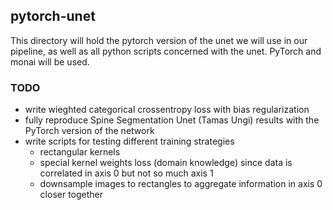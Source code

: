 ## pytorch-unet

This directory will hold the pytorch version of the unet we will use in our pipeline, as well as all python scripts concerned with the unet. PyTorch and monai will be used.

### TODO

- write wieghted categorical crossentropy loss with bias regularization
- fully reproduce Spine Segmentation Unet (Tamas Ungi) results with the PyTorch version of the network
- write scripts for testing different training strategies
  - rectangular kernels
  - special kernel weights loss (domain knowledge) since data is correlated in axis 0 but not so much axis 1
  - downsample images to rectangles to aggregate information in axis 0 closer together

